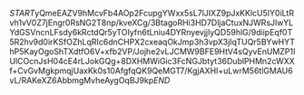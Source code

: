 $START$yQmeEAZV9hMcvFb4AOp2FcupgYWxx5sL7lJIXZ9pJxKKlcU5IY0iLtRvh1vV0Z7jEngr0RsNG2T8np/kveXCg/3BtagoRHi3HD7DljaCtuxNJWRsJlwYLYdGSVncnLFsdy6kRctdQr5yTOIyfn6tLniu4DYRnyevjjlyQD59hlG/9diipEqf0T5R2hv9d0irKSfOZhLqRIc6dnCHPX2cxeaqOkJmp3h3vpX3jIqTUQr5BYwHYThP5KayOgoShTXdtfO6V+xfb2VP/Jojhe2vLJCMW9BFE9HtV4sQyvEnUMZP1IUlCOcnJsH04cE4rLJokGQg+8DXHMWiGic3FcNGJbtyt36DublPHMn2cWXXf+CvGvMgkpmqjUaxKk0s10AfgfqQK9QeMGT7/KgjAXHI+uLwrM56tlGMAU6vL/RAKeXZ6AbbmgMvheAygOqBJ9kp$END$